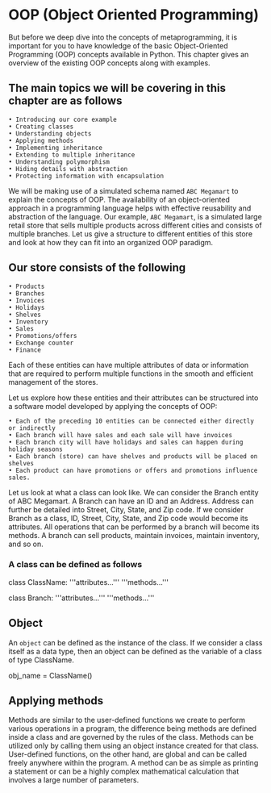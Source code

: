 
# OOP (Object Oriented Programming)

But before we deep dive into the concepts of metaprogramming,
it is important for you to have knowledge of the basic Object-Oriented
Programming (OOP) concepts available in Python. This chapter gives an overview of the existing
OOP concepts along with examples.

## The main topics we will be covering in this chapter are as follows

    • Introducing our core example
    • Creating classes
    • Understanding objects
    • Applying methods
    • Implementing inheritance
    • Extending to multiple inheritance
    • Understanding polymorphism
    • Hiding details with abstraction
    • Protecting information with encapsulation

We will be making use of a simulated schema named `ABC Megamart` to explain
the concepts of OOP. The availability of an object-oriented approach in a programming language helps with effective reusability and abstraction of the language. Our example, `ABC Megamart`, is a simulated
large retail store that sells multiple products across different cities and consists of multiple branches.
Let us give a structure to different entities of this store and look at how they can fit into an organized OOP paradigm.

## Our store consists of the following

    • Products
    • Branches
    • Invoices
    • Holidays
    • Shelves
    • Inventory
    • Sales
    • Promotions/offers
    • Exchange counter
    • Finance
Each of these entities can have multiple attributes of data or information that are required to perform multiple functions in the smooth and efficient management of the stores.

Let us explore how these entities and their attributes can be structured into a software model developed
by applying the concepts of OOP:

    • Each of the preceding 10 entities can be connected either directly or indirectly
    • Each branch will have sales and each sale will have invoices
    • Each branch city will have holidays and sales can happen during holiday seasons
    • Each branch (store) can have shelves and products will be placed on shelves
    • Each product can have promotions or offers and promotions influence sales.

Let us look at what a class can look like. We can consider the Branch entity of ABC Megamart. A
Branch can have an ID and an Address. Address can further be detailed into Street, City,
State, and Zip code. If we consider Branch as a class, ID, Street, City, State, and Zip
code would become its attributes. All operations that can be performed by a branch will become
its methods.
A branch can sell products, maintain invoices, maintain inventory, and so on.

### A class can be defined as follows

class ClassName:
'''attributes...'''
'''methods...'''

class Branch:
'''attributes...'''
'''methods...'''

## Object

An `object` can be defined as the instance of the class. If we consider a class itself as a data type,
then an object can be defined as the variable of a class of type ClassName.

obj_name = ClassName()

## Applying methods

Methods are similar to the user-defined functions we create to perform various operations in a
program, the difference being methods are defined inside a class and are governed by the rules of the
class. Methods can be utilized only by calling them using an object instance created for that class.
User-defined functions, on the other hand, are global and can be called freely anywhere within the
program. A method can be as simple as printing a statement or can be a highly complex mathematical
calculation that involves a large number of parameters.
